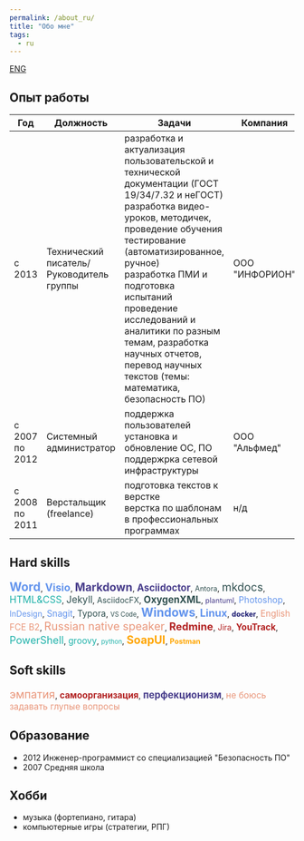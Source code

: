 ```yaml
---
permalink: /about_ru/
title: "Обо мне"
tags:
  - ru
---
```


[ENG](/about_en/)

## Опыт работы

| Год            | Должность                                | Задачи                                                       | Компания       |
| -------------- | ---------------------------------------- | ------------------------------------------------------------ | -------------- |
| с 2013         | Технический писатель/Руководитель группы | разработка и актуализация пользовательской и технической документации (ГОСТ 19/34/7.32 и неГОСТ)<br />разработка видео-уроков, методичек, проведение обучения<br />тестирование (автоматизированное, ручное)<br />разработка ПМИ и подготовка испытаний<br />проведение исследований и аналитики по разным темам, разработка научных отчетов, перевод научных текстов (темы: математика, безопасность ПО) | ООО "ИНФОРИОН" |
| с 2007 по 2012 | Системный администратор                  | поддержка пользователей<br />установка и обновление ОС, ПО<br />поддержрка сетевой инфраструктуры | ООО "Альфмед"  |
| с 2008 по 2011 | Верстальщик (freelance)                  | подготовка текстов к верстке<br />верстка по шаблонам в профессиональных программах | н/д            |

## Hard skills

<span style="color:#6495ED;font-size:1.5em;font-weight:bold;">Word</span>, <span style="color:#6495ED;font-size:1.3em;font-weight:bold">Visio</span>, <span style="color:#483D8B;font-size:1.4em;font-weight:bold;">Markdown</span>, <span style="color:#483D8B;font-size:1.2em;font-weight:bold;">Asciidoctor</span>, <span style="color:#2F4F4F;font-size:0.9em;font-weight:normal;">Antora</span>, <span style="color:#2F4F4F;font-size:1.4em;font-weight:normal;">mkdocs</span>, <span style="color:#20B2AA;font-size:1.2em;font-weight:normal;">HTML&CSS</span>, <span style="color:#2F4F4F;font-size:1.2em;font-weight:normal;">Jekyll</span>, <span style="color:#2F4F4F;font-size:1.0em;font-weight:normal;">AsciidocFX</span>, <span style="color:#2F4F4F;font-size:1.2em;font-weight:bold;">OxygenXML</span>, <span style="color:#483D8B;font-size:0.9em;font-weight:normal;">plantuml</span>, <span style="color:#6495ED;font-size:1.1em;font-weight:normal;">Photoshop</span>, <span style="color:#6495ED;font-size:1.0em;font-weight:normal;">InDesign</span>, <span style="color:#6495ED;font-size:1.1em;font-weight:normal;">Snagit</span>, <span style="color:#2F4F4F;font-size:1.1em;font-weight:normal;">Typora</span>, <span style="color:#2F4F4F;font-size:0.8em;font-weight:normal;">VS Code</span>, <span style="color:#6495ED;font-size:1.5em;font-weight:bold;">Windows</span>, <span style="color:#6495ED;font-size:1.3em;font-weight:bold;">Linux</span>, <span style="color:#191970;font-size:0.9em;font-weight:bold;">docker</span>, <span style="color:#E9967A;font-size:1.1em;font-weight:normal;">English FCE B2</span>, <span style="color:#E9967A;font-size:1.4em;font-weight:normal;">Russian native speaker</span>, <span style="color:#B22222;font-size:1.3em;font-weight:bold;">Redmine</span>, <span style="color:#B22222;font-size:1.0em;font-weight:normal;">Jira</span>, <span style="color:#B22222;font-size:1.1em;font-weight:bold;">YouTrack</span>, <span style="color:#20B2AA;font-size:1.3em;font-weight:normal;">PowerShell</span>, <span style="color:#20B2AA;font-size:1.1em;font-weight:normal;">groovy</span>, <span style="color:#20B2AA;font-size:0.8em;font-weight:normal;">python</span>, <span style="color:#FFA500;font-size:1.4em;font-weight:bold;">SoapUI</span>, <span style="color:#FFA500;font-size:0.9em;font-weight:bold;">Postman</span>

## Soft skills

<span style="color:#E9967A;font-size:1.4em;font-weight:normal;">эмпатия</span>, <span style="color:#B22222;font-size:1.1em;font-weight:bold;">самоорганизация</span>, <span style="color:#483D8B;font-size:1.2em;font-weight:bold;">перфекционизм</span>, <span style="color:#E9967A;font-size:1.1em;font-weight:normal;">не боюсь задавать глупые вопросы</span>

## Образование

* 2012 Инженер-программист со специализацией "Безопасность ПО"
* 2007 Средняя школа

## Хобби

* музыка (фортепиано, гитара)
* компьютерные игры (стратегии, РПГ)
